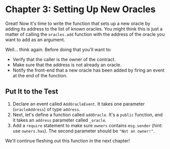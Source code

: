 # Chapter 3: Setting Up New Oracles

Great! Now it's time to write the function that sets up a new oracle by adding its address to the list of known oracles. You might think this is just a matter of calling the `oracles.add` function with the address of the oracle you want to add as an argument.

Well... think again. Before doing that you'll want to:

*  Verify that the caller is the owner of the contract.
*  Make sure that the address is not already an oracle.
*  Notify the front-end that a new oracle has been added by firing an event at the end of the function.

## Put It to the Test

1. Declare an event called `AddOracleEvent`. It takes one parameter (`oracleAddress`) of type `address`.
2. Next, let's define a function called `addOracle`. It's a `public` function, and it takes an `address` parameter called `_oracle`.
3. Add a `require` statement to make sure `owners` contains `msg.sender` (hint: use `owners.has`). The second parameter should be `"Not an owner!"`.

We'll continue fleshing out this function in the next chapter!
